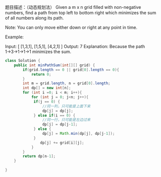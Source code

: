 题目描述：（动态规划法）
Given a m x n grid filled with non-negative numbers, find a path from top left to bottom right which minimizes the sum of all numbers along its path.

Note: You can only move either down or right at any point in time.

Example:

Input:
[
  [1,3,1],
  [1,5,1],
  [4,2,1]
]
Output: 7
Explanation: Because the path 1→3→1→1→1 minimizes the sum.

```java
class Solution {
    public int minPathSum(int[][] grid) {
        if(grid.length == 0 || grid[0].length == 0){
            return 0;
        }
        int m = grid.length, n = grid[0].length;
        int dp[] = new int[n];
        for (int i =0; i < m; i++){
            for (int j = 0; j<n; j++){
             if(j == 0) {
                 //同一列，只可能是上面下来
                 dp[j] = dp[j];
             } else if(i == 0) {
                 //同一行，只可能是左边过来
                 dp[j] = dp[j-1];
             } else {
                 dp[j] = Math.min(dp[j], dp[j-1]);
             }
                dp[j] += grid[i][j];
            }  
        }
        return dp[n-1];
    }
    
}
```